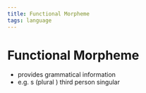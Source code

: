 ```yaml
---
title: Functional Morpheme
tags: language
---
```


# Functional Morpheme
- provides grammatical information
- e.g. s (plural ) third person singular






























